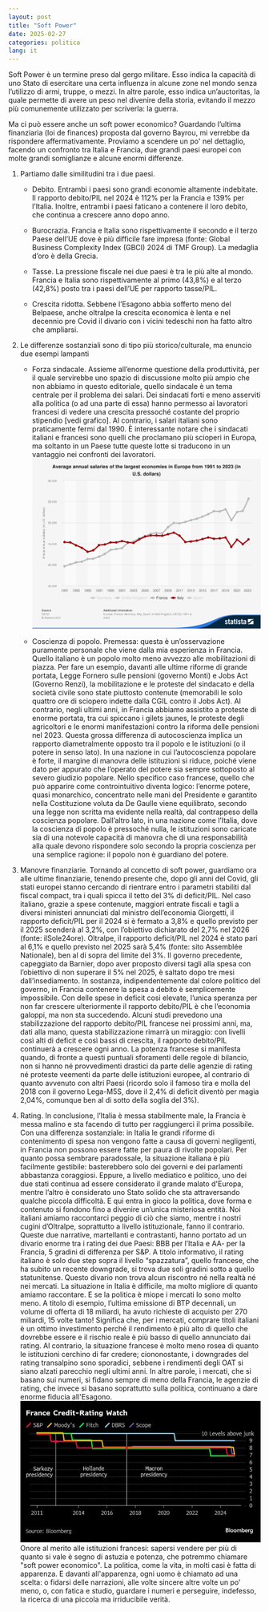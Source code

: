 ```yaml
---
layout: post
title: "Soft Power"
date: 2025-02-27
categories: politica
lang: it
---
```

Soft Power è un termine preso dal gergo militare. Esso indica la capacità di uno Stato di esercitare una certa influenza in alcune zone nel mondo senza l’utilizzo di armi, truppe, o mezzi. In altre parole, esso indica un’auctoritas, la quale permette di avere un peso nel divenire della storia, evitando il mezzo più comunemente utilizzato per scriverla: la guerra. 

Ma ci può essere anche un soft power economico? Guardando l’ultima finanziaria (loi de finances) proposta dal governo Bayrou, mi verrebbe da rispondere affermativamente. Proviamo a scendere un po' nel dettaglio, facendo un confronto tra Italia e Francia, due grandi paesi europei con molte grandi somiglianze e alcune enormi differenze. 

 
1. Partiamo dalle similitudini tra i due paesi. 

   - Debito. Entrambi i paesi sono grandi economie altamente indebitate. Il rapporto debito/PIL nel 2024 è 112% per la Francia e 139% per l’Italia. Inoltre, entrambi i paesi faticano a contenere il loro debito, che continua a crescere anno dopo anno. 

   - Burocrazia. Francia e Italia sono rispettivamente il secondo e il terzo Paese dell’UE dove è più difficile fare impresa (fonte: Global Business Complexity Index (GBCI) 2024 di TMF Group). La medaglia d’oro è della Grecia. 

   - Tasse. La pressione fiscale nei due paesi è tra le più alte al mondo. Francia e Italia sono rispettivamente al primo (43,8%) e al terzo (42,8%) posto tra i paesi dell’UE per rapporto tasse/PIL. 

   - Crescita ridotta. Sebbene l’Esagono abbia sofferto meno del Belpaese, anche oltralpe la crescita economica è lenta e nel decennio pre Covid il divario con i vicini tedeschi non ha fatto altro che ampliarsi. 

2. Le differenze sostanziali sono di tipo più storico/culturale, ma enuncio due esempi lampanti 

   - Forza sindacale.  Assieme all’enorme questione della produttività, per il quale servirebbe uno spazio di discussione molto più ampio che non abbiamo in questo editoriale, quello sindacale è un tema centrale per il problema dei salari. Dei sindacati forti e meno asserviti alla politica (o ad una parte di essa) hanno permesso ai lavoratori francesi di vedere una crescita pressoché costante del proprio stipendio [vedi grafico]. Al contrario, i salari italiani sono praticamente fermi dal 1990. È interessante notare che i sindacati italiani e francesi sono quelli che proclamano più scioperi in Europa, ma soltanto in un Paese tutte queste lotte si traducono in un vantaggio nei confronti dei lavoratori.
     ![FR_IT_salaries](/assets/images/Salaries_France_vs_Italy.png)

 
   - Coscienza di popolo. Premessa: questa è un’osservazione puramente personale che viene dalla mia esperienza in Francia.  Quello italiano è un popolo molto meno avvezzo alle mobilitazioni di piazza. Per fare un esempio, davanti alle ultime riforme di grande portata, Legge Fornero sulle pensioni (governo Monti) e Jobs Act (Governo Renzi), la mobilitazione e le proteste del sindacato e della società civile sono state piuttosto contenute (memorabili le solo quattro ore di sciopero indette dalla CGIL contro il Jobs Act). Al contrario, negli ultimi anni, in Francia abbiamo assistito a proteste di enorme portata, tra cui spiccano i gilets jaunes, le proteste degli agricoltori e le enormi manifestazioni contro la riforma delle pensioni nel 2023. Questa grossa differenza di autocoscienza implica un rapporto diametralmente opposto tra il popolo e le istituzioni (o il potere in senso lato). In una nazione in cui l’autocoscienza popolare è forte, il margine di manovra delle istituzioni si riduce, poiché viene dato per appurato che l’operato del potere sia sempre sottoposto al severo giudizio popolare. Nello specifico caso francese, quello che può apparire come controintuitivo diventa logico: l’enorme potere, quasi monarchico, concentrato nelle mani del Presidente e garantito nella Costituzione voluta da De Gaulle viene equilibrato, secondo una legge non scritta ma evidente nella realtà, dal contrappeso della coscienza popolare. 
    Dall’altro lato, in una nazione come l’Italia, dove la coscienza di popolo è pressoché nulla, le istituzioni sono caricate sia di una notevole capacità di manovra che di una responsabilità alla quale devono rispondere solo secondo la propria coscienza per una semplice ragione: il popolo non è guardiano del potere.

3. Manovre finanziarie. Tornando al concetto di soft power, guardiamo ora alle ultime finanziarie, tenendo presente che, dopo gli anni del Covid, gli stati europei stanno cercando di rientrare entro i parametri stabiliti dal fiscal compact, tra i quali spicca il tetto del 3% di deficit/PIL. Nel caso italiano, grazie a spese contenute, maggiori entrate fiscali e tagli a diversi ministeri annunciati dal ministro dell’economia Giorgetti, il rapporto deficit/PIL per il 2024 si è fermato a 3,8% e quello previsto per il 2025 scenderà al 3,2%, con l’obiettivo dichiarato del 2,7% nel 2026 (fonte: ilSole24ore). Oltralpe, il rapporto deficit/PIL nel 2024 è stato pari al 6,1% e quello previsto nel 2025 sarà 5,4% (fonte: sito Assemblée Nationale), ben al di sopra del limite del 3%. Il governo precedente, capeggiato da Barnier, dopo aver proposto diversi tagli alla spesa con l’obiettivo di non superare il 5% nel 2025, è saltato dopo tre mesi dall’insediamento. In sostanza, indipendentemente dal colore politico del governo, in Francia contenere la spesa a debito è semplicemente impossibile. Con delle spese in deficit così elevate, l’unica speranza per non far crescere ulteriormente il rapporto debito/PIL è che l’economia galoppi, ma non sta succedendo. Alcuni studi prevedono una stabilizzazione del rapporto debito/PIL francese nei prossimi anni, ma, dati alla mano, questa stabilizzazione rimarrà un miraggio: con livelli così alti di deficit e così bassi di crescita, il rapporto debito/PIL continuerà a crescere ogni anno. La potenza francese si manifesta quando, di fronte a questi puntuali sforamenti delle regole di bilancio, non si hanno né provvedimenti drastici da parte delle agenzie di rating né proteste veementi da parte delle istituzioni europee, al contrario di quanto avvenuto con altri Paesi (ricordo solo il famoso tira e molla del 2018 con il governo Lega-M5S, dove il 2,4% di deficit diventò per magia 2,04%, comunque ben al di sotto della soglia del 3%). 

4. Rating. In conclusione, l’Italia è messa stabilmente male, la Francia è messa malino e sta facendo di tutto per raggiungerci il prima possibile. Con una differenza sostanziale: in Italia le grandi riforme di contenimento di spesa non vengono fatte a causa di governi negligenti, in Francia non possono essere fatte per paura di rivolte popolari. Per quanto possa sembrare paradossale, la situazione italiana è più facilmente gestibile: basterebbero solo dei governi e dei parlamenti abbastanza coraggiosi. Eppure, a livello mediatico e politico, uno dei due stati continua ad essere considerato il grande malato d'Europa, mentre l’altro è considerato uno Stato solido che sta attraversando qualche piccola difficoltà. E qui entra in gioco la politica, dove forma e contenuto si fondono fino a divenire un’unica misteriosa entità. Noi italiani amiamo raccontarci peggio di ciò che siamo, mentre i nostri cugini d’Oltralpe, soprattutto a livello istituzionale, fanno il contrario. Queste due narrative, martellanti e contrastanti, hanno portato ad un divario enorme tra i rating dei due Paesi: BBB per l’Italia e AA- per la Francia, 5 gradini di differenza per S&P. A titolo informativo, il rating italiano è solo due step sopra il livello “spazzatura”, quello francese, che ha subito un recente downgrade, si trova due soli gradini sotto a quello statunitense. Questo divario non trova alcun riscontro né nella realtà né nei mercati. La situazione in Italia è difficile, ma molto migliore di quanto amiamo raccontare. E se la politica è miope i mercati lo sono molto meno. A titolo di esempio, l’ultima emissione di BTP decennali, un volume di offerta di 18 miliardi, ha avuto richieste di acquisto per 270 miliardi, 15 volte tanto! Significa che, per i mercati, comprare titoli italiani è un ottimo investimento perché il rendimento è più alto di quello che dovrebbe essere e il rischio reale è più basso di quello annunciato dai rating. Al contrario, la situazione francese è molto meno rosea di quanto le istituzioni cerchino di far credere; ciononostante, i downgrades del rating transalpino sono sporadici, sebbene i rendimenti degli OAT si siano alzati parecchio negli ultimi anni. In altre parole, i mercati, che si basano sui numeri, si fidano sempre di meno della Francia, le agenzie di rating, che invece si basano soprattutto sulla politica, continuano a dare enorme fiducia all'Esagono. 
  ![Rating_France](/assets/images/france_rating.jpeg)
Onore al merito alle istituzioni francesi: sapersi vendere per più di quanto si vale è segno di astuzia e potenza, che potremmo chiamare "soft power economico". 
La politica, come la vita, in molti casi è fatta di apparenza. E davanti all'apparenza, ogni uomo è chiamato ad una scelta: o fidarsi delle narrazioni, alle volte sincere altre volte un po' meno, o, con fatica e studio, guardare i numeri e perseguire, indefesso, la ricerca di una piccola ma irriducibile verità.

